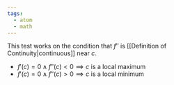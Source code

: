 ```yaml
---
tags:
  - atom
  - math
---
```

This test works on the condition that $f''$ is [[Definition of Continuity|continuous]] near $c$.
- $f'(c) = 0 \land f''(c) < 0 \implies c \text{ is a local maximum}$
- $f'(c) = 0 \land f''(c) > 0 \implies c \text{ is a local minimum}$